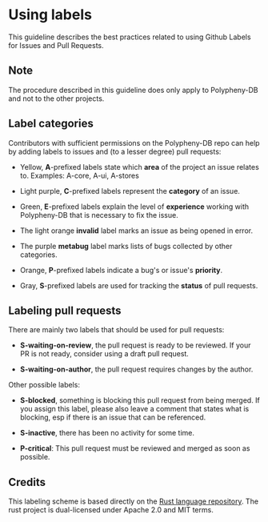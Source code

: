 # Using labels

This guideline describes the best practices related to using Github Labels for Issues and Pull Requests.

## Note

The procedure described in this guideline does only apply to Polypheny-DB and not to the other projects.

## Label categories

Contributors with sufficient permissions on the Polypheny-DB repo can help by adding
labels to issues and (to a lesser degree) pull requests:

* Yellow, **A**-prefixed labels state which **area** of the project an issue
  relates to. Examples: A-core, A-ui, A-stores

* Light purple, **C**-prefixed labels represent the **category** of an issue.

* Green, **E**-prefixed labels explain the level of **experience** 
  working with Polypheny-DB that is necessary to fix the issue.

* The light orange **invalid** label marks an issue as being opened in error.

* The purple **metabug** label marks lists of bugs collected by other
  categories.

* Orange, **P**-prefixed labels indicate a bug's or issue's **priority**.

* Gray, **S**-prefixed labels are used for tracking the **status** of pull
  requests.

## Labeling pull requests

There are mainly two labels that should be used for pull requests:

* **S-waiting-on-review**, the pull request is ready to be reviewed. If your PR is not ready, 
  consider using a draft pull request.

* **S-waiting-on-author**, the pull request requires changes by the author.

Other possible labels:

* **S-blocked**, something is blocking this pull request from being merged. If you assign this label,
  please also leave a comment that states what is blocking, esp if there is an issue that can be referenced.

* **S-inactive**, there has been no activity for some time.

* **P-critical**: This pull request must be reviewed and merged as soon as possible.

## Credits

This labeling scheme is based directly on the [Rust language repository](https://github.com/rust-lang/rust/). 
The rust project is dual-licensed under Apache 2.0 and MIT terms.

